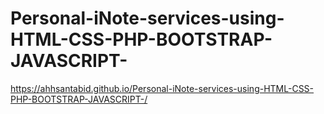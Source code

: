 # Personal-iNote-services-using-HTML-CSS-PHP-BOOTSTRAP-JAVASCRIPT-
https://ahhsantabid.github.io/Personal-iNote-services-using-HTML-CSS-PHP-BOOTSTRAP-JAVASCRIPT-/
